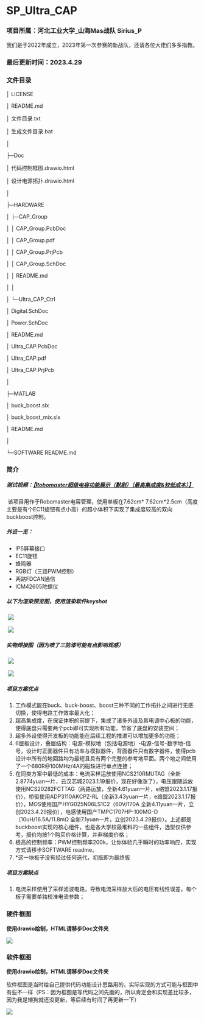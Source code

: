 # SP_Ultra_CAP

### 项目所属：河北工业大学_山海Mas战队	Sirius_P

​	我们是于2022年成立，2023年第一次参赛的新战队，还请各位大佬们多多指教。

### 最后更新时间：2023.4.29

### 文件目录

│  LICENSE

│  README.md

│  文件目录.txt

│  生成文件目录.bat

│  

├─Doc

│      代码控制框图.drawio.html

│      设计电源拓扑.drawio.html

│ 

├─HARDWARE

│  ├─CAP_Group

│  │      CAP_Group.PcbDoc

│  │      CAP_Group.pdf

│  │      CAP_Group.PrjPcb

│  │      CAP_Group.SchDoc

│  │      README.md

│  │ 

│  └─Ultra_CAP_Ctrl

│          Digital.SchDoc

│          Power.SchDoc

│          README.md

│          Ultra_CAP.PcbDoc

│          Ultra_CAP.pdf

│          Ultra_CAP.PrjPcb

│       

├─MATLAB

│      buck_boost.slx

│      buck_boost_mix.slx

│      README.md

│

└─SOFTWARE
        README.md

### 简介

##### 	测试视频：[【Robomaster超级电容功能展示（默剧）（最高集成度&较低成本）】](https://www.bilibili.com/video/BV1DM4y127du/?share_source=copy_web&vd_source=c66b5cf402383e929f3b27696605cd3c) 

​	该项目用作于Robomaster电容管理，使用单板在7.62cm* 7.62cm*2.5cm（高度主要是有个EC11旋钮有点小高）的超小体积下实现了集成度较高的双向buckboost控制。

##### 	外设一览：

-   IPS屏幕接口
-   EC11旋钮
-   蜂鸣器
-   RGB灯（三路PWM控制）
-   两路FDCAN通信
-   ICM42605陀螺仪

##### 	以下为渲染预览图，使用渲染软件keyshot

​	![](https://raw.githubusercontent.com/Sirius-RX/blogimg/main/img/pxy_ultracap.28.png)

​	![](https://raw.githubusercontent.com/Sirius-RX/blogimg/main/img/pxy_ultracap.29.png)

##### 	实物焊接图（因为喷了三防漆可能有点影响观感）

​	![](https://raw.githubusercontent.com/Sirius-RX/blogimg/main/img/Ultra_CAP_front.jpg)

​	![](https://raw.githubusercontent.com/Sirius-RX/blogimg/main/img/Ultra_CAP_back.jpg)

##### 	**项目方案优点**	

1.  工作模式能在buck、buck-boost、boost三种不同的工作拓扑之间进行无感切换，使得电路工作效率最大化；
2.  超高集成度，在保证体积的前提下，集成了诸多外设及其电调中心板的功能，使得底盘只需要两个pcb即可实现所有功能，节省了底盘的安装空间；
3.  超多外设使得开发板的功能能在后续工程的推进可以增加更多的功能；
4.  6层板设计，叠层结构：电源-模拟地（包括电源地）-电源-信号-数字地-信号，设计时正面器件只有功率与模拟器件，背面器件只有数字器件，使得pcb设计中所有的地回路均为最短且具有两个完整的参考地平面。两个地之间使用了一个680R@100MHz/4A的磁珠进行单点连接；
5.  在同类方案中最低的成本：电流采样运放使用NCS210RMUTAG（全新2.8774yuan一片，云汉芯城2023.1.19报价，现在好像涨了），电压跟随运放使用NCS20282FCTTAG（两路运放，全新4.61yuan一片，e络盟2023.1.17报价），桥驱使用ADP3110AKCPZ-RL（全新3.43yuan一片，e络盟2023.1.17报价），MOS使用国产HYG025N06LS1C2（60V/170A 全新4.11yuan一片，立创2023.4.29报价），电感使用国产TMPC1707HP-100MG-D（10uH/16.5A/11.8mΩ 全新7.1yuan一片，立创2023.4.29报价）。上述都是buckboost实现的核心组件，也是各大学校最堆料的一些组件，选型仅供参考，报价均按1个购买价格计算，并非梯度价格；
6.  极高的控制频率：PWM控制频率200k，让你体验几乎瞬时的功率响应，实现方式请移步SOFTWARE readme。
7.  *这一块板子没有经过任何迭代，初版即为最终版

##### 	项目方案缺点

1.  电流采样使用了采样滤波电路，导致电流采样放大后的电压有线性误差，每个板子需要单独校准电流参数；

### 硬件框图

**使用drawio绘制，HTML请移步Doc文件夹**

![](https://raw.githubusercontent.com/Sirius-RX/blogimg/main/img/设计电源拓扑.png)

### 软件框图

**使用drawio绘制，HTML请移步Doc文件夹**

软件框图是当时给自己提供代码功能设计思路用的，实际实现的方式可能与框图中有些不一样（PS：因为框图是写代码之间先画的，所以肯定会和实现差比较多，因为我是懒狗就还没更新，等后续有时间了再更新一下）

![](https://raw.githubusercontent.com/Sirius-RX/blogimg/main/img/代码控制框图.png)

### 

